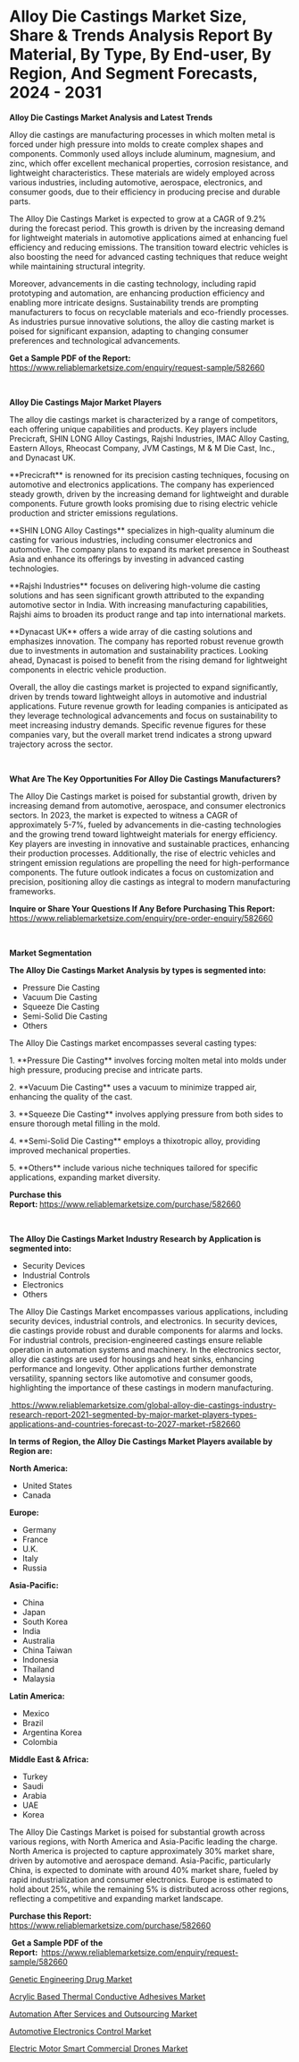 <p><h1>Alloy Die Castings Market Size, Share & Trends Analysis Report By Material, By Type, By End-user, By Region, And Segment Forecasts, 2024 - 2031</h1></p><p><strong>Alloy Die Castings Market Analysis and Latest Trends</strong></p>
<p><p>Alloy die castings are manufacturing processes in which molten metal is forced under high pressure into molds to create complex shapes and components. Commonly used alloys include aluminum, magnesium, and zinc, which offer excellent mechanical properties, corrosion resistance, and lightweight characteristics. These materials are widely employed across various industries, including automotive, aerospace, electronics, and consumer goods, due to their efficiency in producing precise and durable parts.</p><p>The Alloy Die Castings Market is expected to grow at a CAGR of 9.2% during the forecast period. This growth is driven by the increasing demand for lightweight materials in automotive applications aimed at enhancing fuel efficiency and reducing emissions. The transition toward electric vehicles is also boosting the need for advanced casting techniques that reduce weight while maintaining structural integrity. </p><p>Moreover, advancements in die casting technology, including rapid prototyping and automation, are enhancing production efficiency and enabling more intricate designs. Sustainability trends are prompting manufacturers to focus on recyclable materials and eco-friendly processes. As industries pursue innovative solutions, the alloy die casting market is poised for significant expansion, adapting to changing consumer preferences and technological advancements.</p></p>
<p><strong>Get a Sample PDF of the Report:&nbsp;</strong> <a href="https://www.reliablemarketsize.com/enquiry/request-sample/582660?utm_campaign=1103&utm_medium=2&utm_source=Github&utm_content=ia&utm_term=09122024&utm_id=alloy-die-castings">https://www.reliablemarketsize.com/enquiry/request-sample/582660</a></p>
<p>&nbsp;</p>
<p><strong>Alloy Die Castings Major Market Players</strong></p>
<p><p>The alloy die castings market is characterized by a range of competitors, each offering unique capabilities and products. Key players include Precicraft, SHIN LONG Alloy Castings, Rajshi Industries, IMAC Alloy Casting, Eastern Alloys, Rheocast Company, JVM Castings, M & M Die Cast, Inc., and Dynacast UK.</p><p>**Precicraft** is renowned for its precision casting techniques, focusing on automotive and electronics applications. The company has experienced steady growth, driven by the increasing demand for lightweight and durable components. Future growth looks promising due to rising electric vehicle production and stricter emissions regulations.</p><p>**SHIN LONG Alloy Castings** specializes in high-quality aluminum die casting for various industries, including consumer electronics and automotive. The company plans to expand its market presence in Southeast Asia and enhance its offerings by investing in advanced casting technologies.</p><p>**Rajshi Industries** focuses on delivering high-volume die casting solutions and has seen significant growth attributed to the expanding automotive sector in India. With increasing manufacturing capabilities, Rajshi aims to broaden its product range and tap into international markets.</p><p>**Dynacast UK** offers a wide array of die casting solutions and emphasizes innovation. The company has reported robust revenue growth due to investments in automation and sustainability practices. Looking ahead, Dynacast is poised to benefit from the rising demand for lightweight components in electric vehicle production. </p><p>Overall, the alloy die castings market is projected to expand significantly, driven by trends toward lightweight alloys in automotive and industrial applications. Future revenue growth for leading companies is anticipated as they leverage technological advancements and focus on sustainability to meet increasing industry demands. Specific revenue figures for these companies vary, but the overall market trend indicates a strong upward trajectory across the sector.</p></p>
<p>&nbsp;</p>
<p><strong>What Are The Key Opportunities For Alloy Die Castings Manufacturers?</strong></p>
<p><p>The Alloy Die Castings market is poised for substantial growth, driven by increasing demand from automotive, aerospace, and consumer electronics sectors. In 2023, the market is expected to witness a CAGR of approximately 5-7%, fueled by advancements in die-casting technologies and the growing trend toward lightweight materials for energy efficiency. Key players are investing in innovative and sustainable practices, enhancing their production processes. Additionally, the rise of electric vehicles and stringent emission regulations are propelling the need for high-performance components. The future outlook indicates a focus on customization and precision, positioning alloy die castings as integral to modern manufacturing frameworks.</p></p>
<p><strong>Inquire or Share Your Questions If Any Before Purchasing This Report:</strong> <a href="https://www.reliablemarketsize.com/enquiry/pre-order-enquiry/582660?utm_campaign=1103&utm_medium=2&utm_source=Github&utm_content=ia&utm_term=09122024&utm_id=alloy-die-castings">https://www.reliablemarketsize.com/enquiry/pre-order-enquiry/582660</a></p>
<p>&nbsp;</p>
<p><strong>Market Segmentation</strong></p>
<p><strong>The Alloy Die Castings Market Analysis by types is segmented into:</strong></p>
<p><ul><li>Pressure Die Casting</li><li>Vacuum Die Casting</li><li>Squeeze Die Casting</li><li>Semi-Solid Die Casting</li><li>Others</li></ul></p>
<p><p>The Alloy Die Castings market encompasses several casting types: </p><p>1. **Pressure Die Casting** involves forcing molten metal into molds under high pressure, producing precise and intricate parts. </p><p>2. **Vacuum Die Casting** uses a vacuum to minimize trapped air, enhancing the quality of the cast. </p><p>3. **Squeeze Die Casting** involves applying pressure from both sides to ensure thorough metal filling in the mold. </p><p>4. **Semi-Solid Die Casting** employs a thixotropic alloy, providing improved mechanical properties. </p><p>5. **Others** include various niche techniques tailored for specific applications, expanding market diversity.</p></p>
<p><strong>Purchase this Report:&nbsp;</strong><a href="https://www.reliablemarketsize.com/purchase/582660?utm_campaign=1103&utm_medium=2&utm_source=Github&utm_content=ia&utm_term=09122024&utm_id=alloy-die-castings">https://www.reliablemarketsize.com/purchase/582660</a></p>
<p>&nbsp;</p>
<p><strong>The Alloy Die Castings Market Industry Research by Application is segmented into:</strong></p>
<p><ul><li>Security Devices</li><li>Industrial Controls</li><li>Electronics</li><li>Others</li></ul></p>
<p><p>The Alloy Die Castings Market encompasses various applications, including security devices, industrial controls, and electronics. In security devices, die castings provide robust and durable components for alarms and locks. For industrial controls, precision-engineered castings ensure reliable operation in automation systems and machinery. In the electronics sector, alloy die castings are used for housings and heat sinks, enhancing performance and longevity. Other applications further demonstrate versatility, spanning sectors like automotive and consumer goods, highlighting the importance of these castings in modern manufacturing.</p></p>
<p><a href="https://www.reliablemarketsize.com/global-alloy-die-castings-industry-research-report-2021-segmented-by-major-market-players-types-applications-and-countries-forecast-to-2027-market-r582660?utm_campaign=1103&utm_medium=2&utm_source=Github&utm_content=ia&utm_term=09122024&utm_id=alloy-die-castings">&nbsp;https://www.reliablemarketsize.com/global-alloy-die-castings-industry-research-report-2021-segmented-by-major-market-players-types-applications-and-countries-forecast-to-2027-market-r582660</a></p>
<p><strong>In terms of Region, the Alloy Die Castings Market Players available by Region are:</strong></p>
<p>
    <p> <strong> North America: </strong>
        <ul>
            <li>United States</li>
            <li>Canada</li>
        </ul>
        </p> 
    <p> <strong> Europe: </strong>
        <ul>
            <li>Germany</li>
            <li>France</li>
            <li>U.K.</li>
            <li>Italy</li>
            <li>Russia</li>
        </ul>
        </p> 
    <p> <strong> Asia-Pacific: </strong>
        <ul>
            <li>China</li>
            <li>Japan</li>
            <li>South Korea</li>
            <li>India</li>
            <li>Australia</li>
            <li>China Taiwan</li>
            <li>Indonesia</li>
            <li>Thailand</li>
            <li>Malaysia</li>
        </ul>
        </p> 
    <p> <strong> Latin America: </strong>
        <ul>
            <li>Mexico</li>
            <li>Brazil</li>
            <li>Argentina Korea</li>
            <li>Colombia</li>
        </ul>
        </p> 
    <p> <strong> Middle East & Africa: </strong>
        <ul>
            <li>Turkey</li>
            <li>Saudi</li>
            <li>Arabia</li>
            <li>UAE</li>
            <li>Korea</li>
        </ul>
    </p>
    </p>
<p><p>The Alloy Die Castings Market is poised for substantial growth across various regions, with North America and Asia-Pacific leading the charge. North America is projected to capture approximately 30% market share, driven by automotive and aerospace demand. Asia-Pacific, particularly China, is expected to dominate with around 40% market share, fueled by rapid industrialization and consumer electronics. Europe is estimated to hold about 25%, while the remaining 5% is distributed across other regions, reflecting a competitive and expanding market landscape.</p></p>
<p><strong>Purchase this Report: </strong><a href="https://www.reliablemarketsize.com/purchase/582660?utm_campaign=1103&utm_medium=2&utm_source=Github&utm_content=ia&utm_term=09122024&utm_id=alloy-die-castings">https://www.reliablemarketsize.com/purchase/582660</a></p>
<p>&nbsp;<strong>Get a Sample PDF of the Report:&nbsp;&nbsp;</strong><a href="https://www.reliablemarketsize.com/enquiry/request-sample/582660?utm_campaign=1103&utm_medium=2&utm_source=Github&utm_content=ia&utm_term=09122024&utm_id=alloy-die-castings">https://www.reliablemarketsize.com/enquiry/request-sample/582660</a></p>
<p><strong></strong></p>
<p><p><a href="https://www.linkedin.com/pulse/in-depth-genetic-engineering-drug-report-industry-analysis-vujre?utm_campaign=1103&utm_medium=2&utm_source=Github&utm_content=ia&utm_term=09122024&utm_id=alloy-die-castings">Genetic Engineering Drug Market</a></p><p><a href="https://www.linkedin.com/pulse/compreh-proposis-fbaif?utm_campaign=1103&utm_medium=2&utm_source=Github&utm_content=ia&utm_term=09122024&utm_id=alloy-die-castings">Acrylic Based Thermal Conductive Adhesives Market</a></p><p><a href="https://www.linkedin.com/pulse/market-insights-eval-pivot-research-8hzxe?utm_campaign=1103&utm_medium=2&utm_source=Github&utm_content=ia&utm_term=09122024&utm_id=alloy-die-castings">Automation After Services and Outsourcing Market</a></p><p><a href="https://www.linkedin.com/pulse/the-sympatico-insight-9odme?utm_campaign=1103&utm_medium=2&utm_source=Github&utm_content=ia&utm_term=09122024&utm_id=alloy-die-castings">Automotive Electronics Control Market</a></p><p><a href="https://www.linkedin.com/pulse/sustaining-industry-growth-study-electric-motor-smart-commercial-f2aef?utm_campaign=1103&utm_medium=2&utm_source=Github&utm_content=ia&utm_term=09122024&utm_id=alloy-die-castings">Electric Motor Smart Commercial Drones Market</a></p></p>